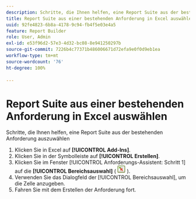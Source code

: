 ```yaml
---
description: Schritte, die Ihnen helfen, eine Report Suite aus der bestehenden Anforderung auszuwählen
title: Report Suite aus einer bestehenden Anforderung in Excel auswählen
uuid: 92fe4823-6b8a-4178-9c94-fb4f5e03e4a5
feature: Report Builder
role: User, Admin
exl-id: e53f96d2-57e3-4d32-bc08-8e941250297b
source-git-commit: 7226b4c77371b486006671d72efa9e0f0d9eb1ea
workflow-type: tm+mt
source-wordcount: '76'
ht-degree: 100%

---
```


# Report Suite aus einer bestehenden Anforderung in Excel auswählen

Schritte, die Ihnen helfen, eine Report Suite aus der bestehenden Anforderung auszuwählen

1. Klicken Sie in Excel auf **[!UICONTROL Add-Ins]**.
1. Klicken Sie in der Symbolleiste auf **[!UICONTROL Erstellen]**.
1. Klicken Sie im Fenster [!UICONTROL Anforderungs-Assistent: Schritt 1] auf die **[!UICONTROL Bereichsauswahl]** ( ![](assets/select_cell_icon.png) ).
1. Verwenden Sie das Dialogfeld der [!UICONTROL Bereichsauswahl], um die Zelle anzugeben.
1. Fahren Sie mit dem Erstellen der Anforderung fort.

